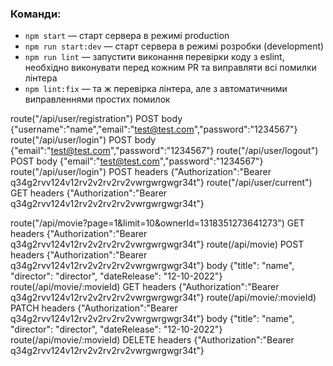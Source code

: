 ### Команди:

- `npm start` &mdash; старт сервера в режимі production
- `npm run start:dev` &mdash; старт сервера в режимі розробки (development)
- `npm run lint` &mdash; запустити виконання перевірки коду з eslint, необхідно виконувати перед кожним PR та виправляти всі помилки лінтера
- `npm lint:fix` &mdash; та ж перевірка лінтера, але з автоматичними виправленнями простих помилок

route("/api/user/registration") POST body {"username":"name","email":"test@test.com","password":"1234567"}
route("/api/user/login") POST body {"email":"test@test.com","password":"1234567"}
route("/api/user/logout") POST body {"email":"test@test.com","password":"1234567"}
route("/api/user/login") POST headers {"Authorization":"Bearer q34g2rvv124v12rv2v2rv2rv2vwrgwrgwgr34t"}
route("/api/user/current") GET headers {"Authorization":"Bearer q34g2rvv124v12rv2v2rv2rv2vwrgwrgwgr34t"}

route("/api/movie?page=1&limit=10&ownerId=1318351273641273") GET headers {"Authorization":"Bearer q34g2rvv124v12rv2v2rv2rv2vwrgwrgwgr34t"}
route(/api/movie) POST headers {"Authorization":"Bearer q34g2rvv124v12rv2v2rv2rv2vwrgwrgwgr34t"} body {"title": "name", "director": "director", "dateRelease": "12-10-2022"}
route(/api/movie/:movieId) GET headers {"Authorization":"Bearer q34g2rvv124v12rv2v2rv2rv2vwrgwrgwgr34t"}
route(/api/movie/:movieId) PATCH headers {"Authorization":"Bearer q34g2rvv124v12rv2v2rv2rv2vwrgwrgwgr34t"} body {"title": "name", "director": "director", "dateRelease": "12-10-2022"}
route(/api/movie/:movieId) DELETE headers {"Authorization":"Bearer q34g2rvv124v12rv2v2rv2rv2vwrgwrgwgr34t"}
